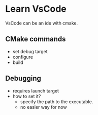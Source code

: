 # Learn VsCode

VsCode can be an ide with cmake. 

## CMake commands

- set debug target
- configure
- build

## Debugging

- requires launch target
- how to set it?
  - specify the path to the executable.
  - no easier way for now








